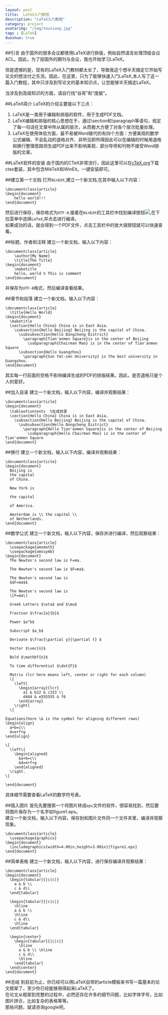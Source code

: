 ```yaml
---
layout: post
title:  LaTeX入门教程
description: "LaTeX入门教程"
category: project
avatarimg: "/img/touxiang.jpg"
tags : [LaTeX]
duoshuo: true
---
```

##引言
由于国外的很多会议都使用LaTeX进行排版，例如自然语言处理顶级会议ACL。因此，为了投国外的期刊与会议，我也开始学习LaTeX。  

但是遗憾的是，现有的LaTeX入门教材都太长了，导致我这个想半天搞定它开始写论文的想法付之东流。因此，在这里，只为了能够快速入门LaTeX,本人写了这一篇入门教程，其中只涉及到写论文的基本知识点，让您能够半天搞定LaTeX。

当涉及到高级知识的方面，请自行找“谷哥”和“度娘"。

<!-- more -->

##LaTeX简介
LaTeX的介绍主要是以下三点：  
1. LaTeX是一类用于编辑和排版的软件，用于生成PDF文档。     
2. LaTeX编辑和排版的核心思想在于，通过\section和\paragraph等语句，规定了每一句话在文章中所从属的层次，从而极大方便了对各个层次批量处理。    
3. LaTeX在使用体验方面，最不易被Word替代的有四个方面：方便美观的数学公式编辑、不会乱动的退格对齐、非所见即所得因此可以在编辑的时候用退格和换行整理思路但生成PDF出来不影响美观、部分导师和刊物不接受Word排版的文章。  

##LaTeX软件的安装
由于国内的CTeX非常流行，因此这里可以在[cTeX.org][1]下载ctex套装，其中包含MikTeX和WinEit。一键安装即可。

##建立第一个文档
打开`WinEdt`,建立一个新文档,在其中输入以下内容：
	
	\documentclass{article}
	\begin{document}
		hello world!!!
	\end{document}

然后进行保存，保存格式为`UTF-8`.接着在`WinEdt`的工具栏中找到编译按钮![][2],在下拉菜单中选择`LeTeX`,并点击进行编译。   
如果成功的话，就会得到一个PDF文件，点击工具栏中的放大镜按钮就可以快速查看。

##标题、作者和注释
建立一个新文档，输入以下内容：

	\documentclass{article} 
		\author{My Name} 
		\title{The Title} 
	\begin{document} 
	  	\maketitle 
	  	hello, world % This is comment 
	\end{document} 

并保存为`UTF-8`格式，然后编译查看结果。

##章节和段落
建立一个新文档，输入以下内容：
	
	\documentclass{article}
	  \title{Hello World}
	\begin{document}
	  \maketitle
	  \section{Hello China} China is in East Asia.
	    \subsection{Hello Beijing} Beijing is the capital of China.
	      \subsubsection{Hello Dongcheng District}
	        \paragraph{Tian'anmen Square}is in the center of Beijing
	          \subparagraph{Chairman Mao} is in the center of Tian'anmen Square
	      \subsection{Hello Guangzhou}
	        \paragraph{Sun Yat-sen University} is the best university in Guangzhou.
	\end{document}  

其实每一行前面的空格不影响编译生成的PDF的排版结果。因此，是否退格只是个人的爱好。

##加入目录
建立一个新文档，输入以下内容，编译并观察结果：

	\documentclass{article} 
	\begin{document} 
	  \tableofcontents  %生成目录
	  \section{Hello China} China is in East Asia. 
	    \subsection{Hello Beijing} Beijing is the capital of China. 
	      \subsubsection{Hello Dongcheng District} 
	        \paragraph{Hello Tian'anmen Square}is in the center of Beijing 
	          \subparagraph{Hello Chairman Mao} is in the center of Tian'anmen Square 
	\end{document}

##换行
建立一个新文档，输入以下内容，编译并观察结果：

	\documentclass{article}
	\begin{document}
	  Beijing is
	  the capital
	  of China.
	
	  New York is
	
	  the capital
	
	  of America.
	
	  Amsterdam is \\ the capital \\
	  of Netherlands.
	\end{document}

##数学公式
建立一个新文档，输入以下内容，保存并进行编译，然后观察结果：

	\documentclass{article}
	  \usepackage{amsmath}
	  \usepackage{amssymb}
	\begin{document}
	  The Newton's second law is F=ma.
	
	  The Newton's second law is $F=ma$.
	
	  The Newton's second law is
	  $$F=ma$$
	
	  The Newton's second law is
	  \[F=ma\]
	
	  Greek Letters $\eta$ and $\mu$
	
	  Fraction $\frac{a}{b}$
	
	  Power $a^b$
	
	  Subscript $a_b$
	
	  Derivate $\frac{\partial y}{\partial t} $
	
	  Vector $\vec{n}$
	
	  Bold $\mathbf{n}$
	
	  To time differential $\dot{F}$
	
	  Matrix (lcr here means left, center or right for each column)
	  \[
	    \left[
	      \begin{array}{lcr}
	        a1 & b22 & c333 \\
	        d444 & e555555 & f6
	      \end{array}
	    \right]
	  \]
	
	Equations(here \& is the symbol for aligning different rows)
	\begin{align}
	  a+b=c\\
	  d=e+f+g
	\end{align}
	
	\[
	  \left\{
	    \begin{aligned}
	      &a+b=c\\
	      &d=e+f+g
	    \end{aligned}
	  \right.
	\]
	
	\end{document}

具体细节需要查看LaTeX的数学符号表。

##插入图片
首先先要搜索一个将图片转成`eps`文件的软件，很容易找到，然后要将图片保存为一个名字如figure1.eps。   
建立一个新文档，输入以下内容，保存到和图片文件同一个文件夹里，编译并观察现象。

	\documentclass{article} 
	  \usepackage{graphicx} 
	\begin{document} 
	  \includegraphics[width=4.00in,height=3.00in]{figure1.eps} 
	\end{document}

##简单表格
建立一个新文档，输入以下内容，进行保存编译并观察结果：

	\documentclass{article}
	\begin{document}
	  \begin{tabular}{|c|c|}
	    a & b \\
	    c & d\\
	  \end{tabular}
	
	  \begin{tabular}{|c|c|}
	    \hline
	    a & b \\
	    \hline
	    c & d\\
	    \hline
	  \end{tabular}
	
	  \begin{center}
	    \begin{tabular}{|c|c|}
	      \hline
	      a & b \\ \hline
	      c & d\\
	      \hline
	    \end{tabular}
	  \end{center}
	\end{document} 

##总结
到目前为止，你已经可以用LaTeX自带的article模板来书写一篇基本的论文框架了，至少你已经能够用得起来LaTeX了。     
在论文从框架到完整的过程中，必然还存在许多的细节问题，比如字体字号，比如图片拼合，比如复杂的表格等等。   
那些问题，就请咨询google吧。

[1]:http://www.ctex.org/HomePage 
[2]:/img/LaTeX/1.png


